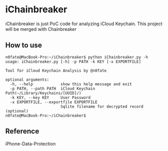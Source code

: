# iChainbreaker

iChainbreaker is just PoC code for analyzing iCloud Keychain. This project will be merged with Chainbreaker

## How to use

    n0fate@MacBook-Pro:~/iChainbreaker$ python iChainbreaker.py -h
    usage: iChainbreaker.py [-h] -p PATH -k KEY [-x EXPORTFILE]
    
    Tool for iCloud Keychain Analysis by @n0fate
    
    optional arguments:
      -h, --help            show this help message and exit
      -p PATH, --path PATH  iCloud Keychain Path(~/Library/Keychains/[UUID]/)
      -k KEY, --key KEY     User Password
      -x EXPORTFILE, --exportfile EXPORTFILE
                            Sqlite filename for decrypted record (optional)
    n0fate@MacBook-Pro:~/iChainbreaker$ 


## Reference
iPhone-Data-Protection
